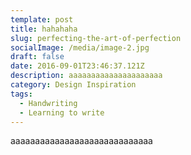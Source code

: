 ```yaml
---
template: post
title: hahahaha
slug: perfecting-the-art-of-perfection
socialImage: /media/image-2.jpg
draft: false
date: 2016-09-01T23:46:37.121Z
description: aaaaaaaaaaaaaaaaaaaaa
category: Design Inspiration
tags:
  - Handwriting
  - Learning to write
---
```

aaaaaaaaaaaaaaaaaaaaaaaaaaaaa
